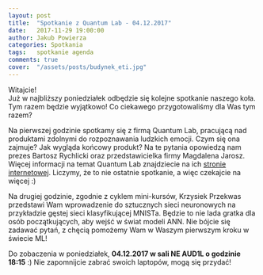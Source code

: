```yaml
---
layout: post
title:  "Spotkanie z Quantum Lab - 04.12.2017"
date:   2017-11-29 19:00:00
author: Jakub Powierza
categories: Spotkania
tags:	spotkanie agenda
comments: true
cover:  "/assets/posts/budynek_eti.jpg"
---
```


Witajcie!  
Już w najbliższy poniedziałek odbędzie się kolejne spotkanie naszego koła. Tym razem będzie wyjątkowo! Co ciekawego przygotowaliśmy dla Was tym razem? 

Na pierwszej godzinie spotkamy się z firmą Quantum Lab, pracującą nad produktami zdolnymi do rozpoznawania ludzkich emocji. Czym się ona zajmuje? Jak wygląda końcowy produkt? Na te pytania opowiedzą nam prezes Bartosz Rychlicki oraz przedstawicielka firmy Magdalena Jarosz. Więcej informacji na temat Quantum Lab znajdziecie na ich [stronie internetowej](https://quantumlab.co/). Liczymy, że to nie ostatnie spotkanie, a więc czekajcie na więcej :)

Na drugiej godzinie, zgodnie z cyklem mini-kursów, Krzysiek Przekwas przedstawi Wam wprowadzenie do sztucznych sieci neuronowych na przykładzie gęstej sieci klasyfikującej MNISTa. Będzie to nie lada gratka dla osób początkujących, aby wejść w świat modeli ANN. Nie bójcie się zadawać pytań, z chęcią pomożemy Wam w Waszym pierwszym kroku w świecie ML!

Do zobaczenia w poniedziałek, **04.12.2017 w sali NE AUD1L o godzinie 18:15** :) Nie zapomnijcie zabrać swoich laptopów, mogą się przydać!

